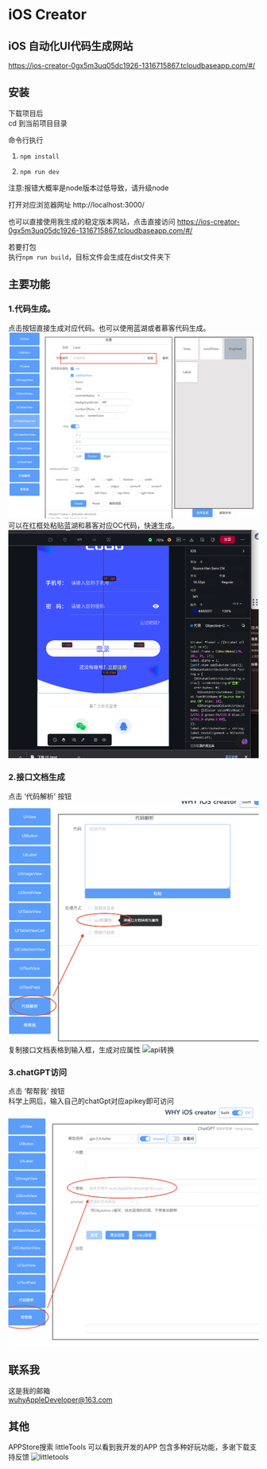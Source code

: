 # iOS Creator
## iOS 自动化UI代码生成网站
https://ios-creator-0gx5m3uq05dc1926-1316715867.tcloudbaseapp.com/#/

## 安装
下载项目后  
cd 到当前项目目录

命令行执行  
1. ```npm install```            

2. ```npm run dev```

注意:报错大概率是node版本过低导致，请升级node

打开对应浏览器网址
http://localhost:3000/

也可以直接使用我生成的稳定版本网站，点击直接访问
https://ios-creator-0gx5m3uq05dc1926-1316715867.tcloudbaseapp.com/#/

若要打包  
执行```npm run build```，目标文件会生成在dist文件夹下

## 主要功能  
### 1.代码生成。 
点击按钮直接生成对应代码。也可以使用蓝湖或者慕客代码生成。   
![](./markdown-sources/代码生成1.png '代码生成')
可以在红框处粘贴蓝湖和慕客对应OC代码，快速生成。  
![](./markdown-sources/蓝湖代码.png '代码生成') 
  
### 2.接口文档生成
点击 ‘代码解析’ 按钮
  ![](./markdown-sources/api转换.png 'api转换') 
复制接口文档表格到输入框，生成对应属性
![](./markdown-sources/接口转文档.png 'api转换') 

### 3.chatGPT访问

点击 ‘帮帮我’ 按钮  
科学上网后，输入自己的chatGpt对应apikey即可访问
![](./markdown-sources/chatGpt.png 'api转换') 

## 联系我
这是我的邮箱  
wuhyAppleDeveloper@163.com
  
## 其他
APPStore搜索 littleTools 可以看到我开发的APP
包含多种好玩功能，多谢下载支持反馈
![](./markdown-sources/littletools.png 'littletools') 

